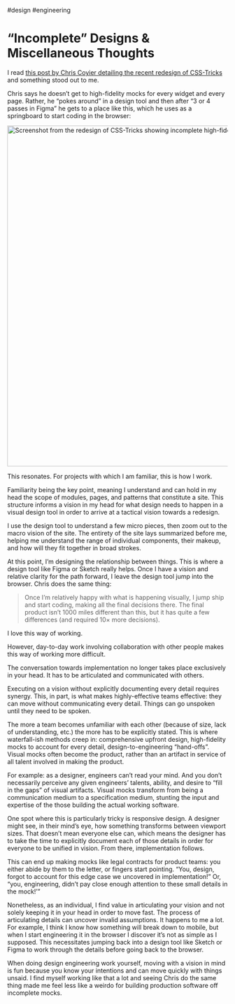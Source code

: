 #design #engineering

# “Incomplete” Designs & Miscellaneous Thoughts

I read [this post by Chris Coyier detailing the recent redesign of CSS-Tricks](https://css-tricks.com/design-v18/) and something stood out to me.

Chris says he doesn’t get to high-fidelity mocks for every widget and every page. Rather, he “pokes around” in a design tool and then after “3 or 4 passes in Figma” he gets to a place like this, which he uses as a springboard to start coding in the browser:

<img src="https://cdn.jim-nielsen.com/blog/2021/css-tricks-design-figma.png" width="979" height="780" alt="Screenshot from the redesign of CSS-Tricks showing incomplete high-fidelity designs in Figma." />

This resonates. For projects with which I am familiar, this is how I work.

Familiarity being the key point, meaning I understand and can hold in my head the scope of modules, pages, and patterns that constitute a site. This structure informs a vision in my head for what design needs to happen in a visual design tool in order to arrive at a tactical vision towards a redesign.

I use the design tool to understand a few micro pieces, then zoom out to the macro vision of the site. The entirety of the site lays summarized before me, helping me understand the range of individual components, their makeup, and how will they fit together in broad strokes.

At this point, I’m designing the relationship between things. This is where a design tool like Figma or Sketch really helps. Once I have a vision and relative clarity for the path forward, I leave the design tool jump into the browser. Chris does the same thing:

> Once I’m relatively happy with what is happening visually, I jump ship and start coding, making all the final decisions there. The final product isn’t 1000 miles different than this, but it has quite a few differences (and required 10× more decisions).

I love this way of working.

However, day-to-day work involving collaboration with other people makes this way of working more difficult.

The conversation towards implementation no longer takes place exclusively in your head. It has to be articulated and communicated with others. 

Executing on a vision without explicitly documenting every detail requires synergy. This, in part, is what makes highly-effective teams effective: they can move without communicating every detail. Things can go unspoken until they need to be spoken.

The more a team becomes unfamiliar with each other (because of size, lack of understanding, etc.) the more has to be explicitly stated. This is where waterfall-ish methods creep in: comprehensive upfront design, high-fidelity mocks to account for every detail, design-to-engineering “hand-offs”. Visual mocks often become the product, rather than an artifact in service of all talent involved in making the product. 

For example: as a designer, engineers can’t read your mind. And you don’t necessarily perceive any given engineers’ talents, ability, and desire to “fill in the gaps” of visual artifacts. Visual mocks transform from being a communication medium to a specification medium, stunting the input and expertise of the those building the actual working software.

One spot where this is particularly tricky is responsive design. A designer might see, in their mind’s eye, how something transforms between viewport sizes. That doesn’t mean everyone else can, which means the designer has to take the time to explicitly document each of those details in order for everyone to be unified in vision. From there, implementation follows.

This can end up making mocks like legal contracts for product teams: you either abide by them to the letter, or fingers start pointing. “You, design, forgot to account for this edge case we uncovered in implementation!” Or, “you, engineering, didn’t pay close enough attention to these small details in the mock!’”

Nonetheless, as an individual, I find value in articulating your vision and not solely keeping it in your head in order to move fast. The process of articulating details can uncover invalid assumptions. It happens to me a lot. For example, I think I know how something will break down to mobile, but when I start engineering it in the browser I discover it’s not as simple as I supposed. This necessitates jumping back into a design tool like Sketch or Figma to work through the details before going back to the browser. 

When doing design engineering work yourself, moving with a vision in mind is fun because you know your intentions and can move quickly with things unsaid. I find myself working like that a lot and seeing Chris do the same thing made me feel less like a weirdo for building production software off incomplete mocks.
